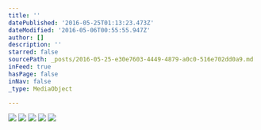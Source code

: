 ```yaml
---
title: ''
datePublished: '2016-05-25T01:13:23.473Z'
dateModified: '2016-05-06T00:55:55.947Z'
author: []
description: ''
starred: false
sourcePath: _posts/2016-05-25-e30e7603-4449-4879-a0c0-516e702dd0a9.md
inFeed: true
hasPage: false
inNav: false
_type: MediaObject

---
```

![](https://the-grid-user-content.s3-us-west-2.amazonaws.com/ab7f05d6-093e-4778-b71f-9f0038a546ae.jpg)
![](https://the-grid-user-content.s3-us-west-2.amazonaws.com/48b6968b-93ed-45c7-a0bb-2732b1357dca.jpg)
![](https://the-grid-user-content.s3-us-west-2.amazonaws.com/44e15a67-ddf6-4a97-9ca1-39e6278ec092.jpg)
![](https://the-grid-user-content.s3-us-west-2.amazonaws.com/9d393dab-8238-463e-8bee-44eff2ec3a53.jpg)
![](https://the-grid-user-content.s3-us-west-2.amazonaws.com/6e099080-d1d6-4263-bfd4-b7b20219b17c.jpg)